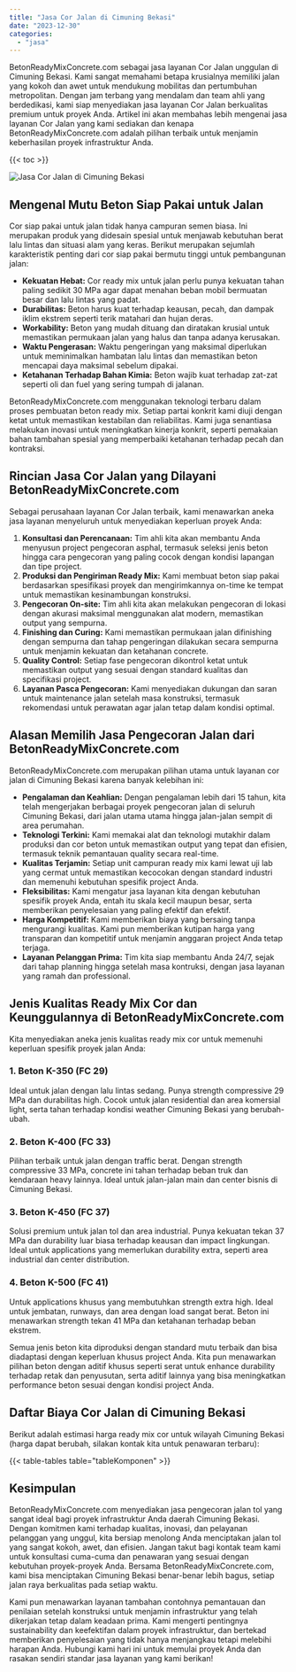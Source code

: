 ```yaml
---
title: "Jasa Cor Jalan di Cimuning Bekasi"
date: "2023-12-30"
categories: 
  - "jasa"
---
```


BetonReadyMixConcrete.com sebagai jasa layanan Cor Jalan unggulan di Cimuning Bekasi. Kami sangat memahami betapa krusialnya memiliki jalan yang kokoh dan awet untuk mendukung mobilitas dan pertumbuhan metropolitan. Dengan jam terbang yang mendalam dan team ahli yang berdedikasi, kami siap menyediakan jasa layanan Cor Jalan berkualitas premium untuk proyek Anda. Artikel ini akan membahas lebih mengenai jasa layanan Cor Jalan yang kami sediakan dan kenapa BetonReadyMixConcrete.com adalah pilihan terbaik untuk menjamin keberhasilan proyek infrastruktur Anda.

{{< toc >}}

![Jasa Cor Jalan di Cimuning Bekasi](https://betoncor8.github.io/cor/harga-beton-readymix-concrete%20(11).png)

## Mengenal Mutu Beton Siap Pakai untuk Jalan

Cor siap pakai untuk jalan tidak hanya campuran semen biasa. Ini merupakan produk yang didesain spesial untuk menjawab kebutuhan berat lalu lintas dan situasi alam yang keras. Berikut merupakan sejumlah karakteristik penting dari cor siap pakai bermutu tinggi untuk pembangunan jalan:

- **Kekuatan Hebat:** Cor ready mix untuk jalan perlu punya kekuatan tahan paling sedikit 30 MPa agar dapat menahan beban mobil bermuatan besar dan lalu lintas yang padat.
- **Durabilitas:** Beton harus kuat terhadap keausan, pecah, dan dampak iklim ekstrem seperti terik matahari dan hujan deras.
- **Workability:** Beton yang mudah dituang dan diratakan krusial untuk memastikan permukaan jalan yang halus dan tanpa adanya kerusakan.
- **Waktu Pengerasan:** Waktu pengeringan yang maksimal diperlukan untuk meminimalkan hambatan lalu lintas dan memastikan beton mencapai daya maksimal sebelum dipakai.
- **Ketahanan Terhadap Bahan Kimia:** Beton wajib kuat terhadap zat-zat seperti oli dan fuel yang sering tumpah di jalanan.

BetonReadyMixConcrete.com menggunakan teknologi terbaru dalam proses pembuatan beton ready mix. Setiap partai konkrit kami diuji dengan ketat untuk memastikan kestabilan dan reliabilitas. Kami juga senantiasa melakukan inovasi untuk meningkatkan kinerja konkrit, seperti pemakaian bahan tambahan spesial yang memperbaiki ketahanan terhadap pecah dan kontraksi.

## Rincian Jasa Cor Jalan yang Dilayani BetonReadyMixConcrete.com

Sebagai perusahaan layanan Cor Jalan terbaik, kami menawarkan aneka jasa layanan menyeluruh untuk menyediakan keperluan proyek Anda:

1. **Konsultasi dan Perencanaan:** Tim ahli kita akan membantu Anda menyusun project pengecoran asphal, termasuk seleksi jenis beton hingga cara pengecoran yang paling cocok dengan kondisi lapangan dan tipe project.
2. **Produksi dan Pengiriman Ready Mix:** Kami membuat beton siap pakai berdasarkan spesifikasi proyek dan mengirimkannya on-time ke tempat untuk memastikan kesinambungan konstruksi.
3. **Pengecoran On-site:** Tim ahli kita akan melakukan pengecoran di lokasi dengan akurasi maksimal menggunakan alat modern, memastikan output yang sempurna.
4. **Finishing dan Curing:** Kami memastikan permukaan jalan difinishing dengan sempurna dan tahap pengeringan dilakukan secara sempurna untuk menjamin kekuatan dan ketahanan concrete.
5. **Quality Control:** Setiap fase pengecoran dikontrol ketat untuk memastikan output yang sesuai dengan standard kualitas dan specifikasi project.
6. **Layanan Pasca Pengecoran:** Kami menyediakan dukungan dan saran untuk maintenance jalan setelah masa konstruksi, termasuk rekomendasi untuk perawatan agar jalan tetap dalam kondisi optimal.

## Alasan Memilih Jasa Pengecoran Jalan dari BetonReadyMixConcrete.com

BetonReadyMixConcrete.com merupakan pilihan utama untuk layanan cor jalan di Cimuning Bekasi karena banyak kelebihan ini:

- **Pengalaman dan Keahlian:** Dengan pengalaman lebih dari 15 tahun, kita telah mengerjakan berbagai proyek pengecoran jalan di seluruh Cimuning Bekasi, dari jalan utama utama hingga jalan-jalan sempit di area perumahan.
- **Teknologi Terkini:** Kami memakai alat dan teknologi mutakhir dalam produksi dan cor beton untuk memastikan output yang tepat dan efisien, termasuk teknik pemantauan quality secara real-time.
- **Kualitas Terjamin:** Setiap unit campuran ready mix kami lewat uji lab yang cermat untuk memastikan kecocokan dengan standard industri dan memenuhi kebutuhan spesifik project Anda.
- **Fleksibilitas:** Kami mengatur jasa layanan kita dengan kebutuhan spesifik proyek Anda, entah itu skala kecil maupun besar, serta memberikan penyelesaian yang paling efektif dan efektif.
- **Harga Kompetitif:** Kami memberikan biaya yang bersaing tanpa mengurangi kualitas. Kami pun memberikan kutipan harga yang transparan dan kompetitif untuk menjamin anggaran project Anda tetap terjaga.
- **Layanan Pelanggan Prima:** Tim kita siap membantu Anda 24/7, sejak dari tahap planning hingga setelah masa kontruksi, dengan jasa layanan yang ramah dan professional.

## Jenis Kualitas Ready Mix Cor dan Keunggulannya di BetonReadyMixConcrete.com

Kita menyediakan aneka jenis kualitas ready mix cor untuk memenuhi keperluan spesifik proyek jalan Anda:

### 1\. Beton K-350 (FC 29)

Ideal untuk jalan dengan lalu lintas sedang. Punya strength compressive 29 MPa dan durabilitas high. Cocok untuk jalan residential dan area komersial light, serta tahan terhadap kondisi weather Cimuning Bekasi yang berubah-ubah.

### 2\. Beton K-400 (FC 33)

Pilihan terbaik untuk jalan dengan traffic berat. Dengan strength compressive 33 MPa, concrete ini tahan terhadap beban truk dan kendaraan heavy lainnya. Ideal untuk jalan-jalan main dan center bisnis di Cimuning Bekasi.

### 3\. Beton K-450 (FC 37)

Solusi premium untuk jalan tol dan area industrial. Punya kekuatan tekan 37 MPa dan durability luar biasa terhadap keausan dan impact lingkungan. Ideal untuk applications yang memerlukan durability extra, seperti area industrial dan center distribution.

### 4\. Beton K-500 (FC 41)

Untuk applications khusus yang membutuhkan strength extra high. Ideal untuk jembatan, runways, dan area dengan load sangat berat. Beton ini menawarkan strength tekan 41 MPa dan ketahanan terhadap beban ekstrem.

Semua jenis beton kita diproduksi dengan standard mutu terbaik dan bisa diadaptasi dengan keperluan khusus project Anda. Kita pun menawarkan pilihan beton dengan aditif khusus seperti serat untuk enhance durability terhadap retak dan penyusutan, serta aditif lainnya yang bisa meningkatkan performance beton sesuai dengan kondisi project Anda.

## Daftar Biaya Cor Jalan di Cimuning Bekasi

Berikut adalah estimasi harga ready mix cor untuk wilayah Cimuning Bekasi (harga dapat berubah, silakan kontak kita untuk penawaran terbaru):

{{< table-tables table="tableKomponen" >}}

## Kesimpulan

BetonReadyMixConcrete.com menyediakan jasa pengecoran jalan tol yang sangat ideal bagi proyek infrastruktur Anda daerah Cimuning Bekasi. Dengan komitmen kami terhadap kualitas, inovasi, dan pelayanan pelanggan yang unggul, kita bersiap menolong Anda menciptakan jalan tol yang sangat kokoh, awet, dan efisien. Jangan takut bagi kontak team kami untuk konsultasi cuma-cuma dan penawaran yang sesuai dengan kebutuhan proyek-proyek Anda. Bersama BetonReadyMixConcrete.com, kami bisa menciptakan Cimuning Bekasi benar-benar lebih bagus, setiap jalan raya berkualitas pada setiap waktu.

Kami pun menawarkan layanan tambahan contohnya pemantauan dan penilaian setelah konstruksi untuk menjamin infrastruktur yang telah dikerjakan tetap dalam keadaan prima. Kami mengerti pentingnya sustainability dan keefektifan dalam proyek infrastruktur, dan bertekad memberikan penyelesaian yang tidak hanya menjangkau tetapi melebihi harapan Anda. Hubungi kami hari ini untuk memulai proyek Anda dan rasakan sendiri standar jasa layanan yang kami berikan!

